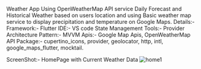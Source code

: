 Weather App Using OpenWeatherMap API service Daily Forecast and Historical Weather based on users location and using Basic weather map service to display precipitation and temperature on Google Maps.
Details:-
Framework:- Flutter
IDE:- VS code
State Management Tools:- Provider
Architecture Pattern:- MVVM
Apis:- Google Map Apis, OpenWeatherMap API
Package:- cupertino_icons, provider, geolocator, http, intl, google_maps_flutter, mocktail.

ScreenShot:-
                   HomePage with Current Weather Data
![home1](https://user-images.githubusercontent.com/54003023/158437654-02cfcc85-2b7e-4ee0-9065-f3114fb6727f.jpg)
